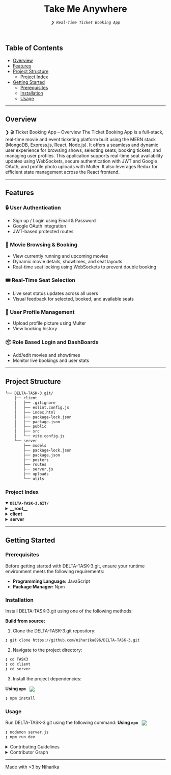 <p align="center">
</p>
<p align="center"><h1 align="center">Take Me Anywhere</h1></p>
<p align="center">
	<em><code>❯ Real-Time Ticket Booking App</code></em>
</p>
<br/>

##  Table of Contents

- [ Overview](#overview)
- [ Features](#features)
- [ Project Structure](#project-structure)
  - [ Project Index](#project-index)
- [ Getting Started](#getting-started)
  - [ Prerequisites](#prerequisites)
  - [ Installation](#installation)
  - [ Usage](#usage)
---

##  Overview

❯ 🎬 Ticket Booking App – Overview
The Ticket Booking App is a full-stack, real-time movie and event ticketing platform built using the MERN stack (MongoDB, Express.js, React, Node.js). It offers a seamless and dynamic user experience for browsing shows, selecting seats, booking tickets, and managing user profiles.
This application supports real-time seat availability updates using WebSockets, secure authentication with JWT and Google OAuth, and profile photo uploads with Multer. It also leverages Redux for efficient state management across the React frontend.

---

## Features

### 🔒 User Authentication
- Sign up / Login using Email & Password  
- Google OAuth integration  
- JWT-based protected routes  

### 🎥 Movie Browsing & Booking
- View currently running and upcoming movies  
- Dynamic movie details, showtimes, and seat layouts  
- Real-time seat locking using WebSockets to prevent double booking  

### 🎟️ Real-Time Seat Selection
- Live seat status updates across all users  
- Visual feedback for selected, booked, and available seats  

### 👤 User Profile Management
- Upload profile picture using Multer  
- View booking history  

### 📦 Role Based Login and DashBoards
- Add/edit movies and showtimes  
- Monitor live bookings and user stats  


---

##  Project Structure

```sh
└── DELTA-TASK-3.git/
    ├── client
    │   ├── .gitignore
    │   ├── eslint.config.js
    │   ├── index.html
    │   ├── package-lock.json
    │   ├── package.json
    │   ├── public
    │   ├── src
    │   └── vite.config.js
    └── server
        ├── models
        ├── package-lock.json
        ├── package.json
        ├── posters
        ├── routes
        ├── server.js
        ├── uploads
        └── utils
```


###  Project Index
<details open>
	<summary><b><code>DELTA-TASK-3.GIT/</code></b></summary>
	<details> <!-- __root__ Submodule -->
		<summary><b>__root__</b></summary>
		<blockquote>
			<table>
			</table>
		</blockquote>
	</details>
	<details> <!-- client Submodule -->
		<summary><b>client</b></summary>
		<blockquote>
			<table>
			<tr>
				<td><b><a href='https://github.com/niharika896/DELTA-TASK-3.git/client/package-lock.json'>package-lock.json</a></b></td>
			</tr>
			<tr>
				<td><b><a href='https://github.com/niharika896/DELTA-TASK-3.git/client/vite.config.js'>vite.config.js</a></b></td>
			</tr>
			<tr>
				<td><b><a href='https://github.com/niharika896/DELTA-TASK-3.git/blob/master/client/package.json'>package.json</a></b></td>
				<td><code>❯ REPLACE-ME</code></td>
			</tr>
			<tr>
				<td><b><a href='https://github.com/niharika896/DELTA-TASK-3.git/blob/master/client/index.html'>index.html</a></b></td>
				<td><code>❯ REPLACE-ME</code></td>
			</tr>
			<tr>
				<td><b><a href='https://github.com/niharika896/DELTA-TASK-3.git/blob/master/client/eslint.config.js'>eslint.config.js</a></b></td>
				<td><code>❯ REPLACE-ME</code></td>
			</tr>
			</table>
			<details>
				<summary><b>src</b></summary>
				<blockquote>
					<table>
					<tr>
						<td><b><a href='https://github.com/niharika896/DELTA-TASK-3.git/blob/master/client/src/api.js'>api.js</a></b></td>
						<td><code>❯ REPLACE-ME</code></td>
					</tr>
					<tr>
						<td><b><a href='https://github.com/niharika896/DELTA-TASK-3.git/blob/master/client/src/main.jsx'>main.jsx</a></b></td>
						<td><code>❯ REPLACE-ME</code></td>
					</tr>
					<tr>
						<td><b><a href='https://github.com/niharika896/DELTA-TASK-3.git/blob/master/client/src/TypeRouter.jsx'>TypeRouter.jsx</a></b></td>
						<td><code>❯ REPLACE-ME</code></td>
					</tr>
					</table>
					<details>
						<summary><b>features</b></summary>
						<blockquote>
							<table>
							<tr>
								<td><b><a href='https://github.com/niharika896/DELTA-TASK-3.git/blob/master/client/src/features/vendorId.js'>vendorId.js</a></b></td>
								<td><code>❯ REPLACE-ME</code></td>
							</tr>
							<tr>
								<td><b><a href='https://github.com/niharika896/DELTA-TASK-3.git/blob/master/client/src/features/Image.js'>Image.js</a></b></td>
								<td><code>❯ REPLACE-ME</code></td>
							</tr>
							<tr>
								<td><b><a href='https://github.com/niharika896/DELTA-TASK-3.git/blob/master/client/src/features/Email.js'>Email.js</a></b></td>
								<td><code>❯ REPLACE-ME</code></td>
							</tr>
							<tr>
								<td><b><a href='https://github.com/niharika896/DELTA-TASK-3.git/blob/master/client/src/features/NavigateTo.js'>NavigateTo.js</a></b></td>
								<td><code>❯ REPLACE-ME</code></td>
							</tr>
							<tr>
								<td><b><a href='https://github.com/niharika896/DELTA-TASK-3.git/blob/master/client/src/features/City.js'>City.js</a></b></td>
								<td><code>❯ REPLACE-ME</code></td>
							</tr>
							<tr>
								<td><b><a href='https://github.com/niharika896/DELTA-TASK-3.git/blob/master/client/src/features/Wallet.js'>Wallet.js</a></b></td>
								<td><code>❯ REPLACE-ME</code></td>
							</tr>
							<tr>
								<td><b><a href='https://github.com/niharika896/DELTA-TASK-3.git/blob/master/client/src/features/isCityChosen.js'>isCityChosen.js</a></b></td>
								<td><code>❯ REPLACE-ME</code></td>
							</tr>
							<tr>
								<td><b><a href='https://github.com/niharika896/DELTA-TASK-3.git/blob/master/client/src/features/isLoggedIn.js'>isLoggedIn.js</a></b></td>
								<td><code>❯ REPLACE-ME</code></td>
							</tr>
							<tr>
								<td><b><a href='https://github.com/niharika896/DELTA-TASK-3.git/blob/master/client/src/features/Name.js'>Name.js</a></b></td>
								<td><code>❯ REPLACE-ME</code></td>
							</tr>
							<tr>
								<td><b><a href='https://github.com/niharika896/DELTA-TASK-3.git/blob/master/client/src/features/ProfileType.js'>ProfileType.js</a></b></td>
								<td><code>❯ REPLACE-ME</code></td>
							</tr>
							</table>
						</blockquote>
					</details>
					<details>
						<summary><b>Admin</b></summary>
						<blockquote>
							<table>
							<tr>
								<td><b><a href='https://github.com/niharika896/DELTA-TASK-3.git/blob/master/client/src/Admin/AdminHP.jsx'>AdminHP.jsx</a></b></td>
								<td><code>❯ REPLACE-ME</code></td>
							</tr>
							<tr>
								<td><b><a href='https://github.com/niharika896/DELTA-TASK-3.git/blob/master/client/src/Admin/Audit.jsx'>Audit.jsx</a></b></td>
								<td><code>❯ REPLACE-ME</code></td>
							</tr>
							<tr>
								<td><b><a href='https://github.com/niharika896/DELTA-TASK-3.git/blob/master/client/src/Admin/EditEvent.jsx'>EditEvent.jsx</a></b></td>
								<td><code>❯ REPLACE-ME</code></td>
							</tr>
							<tr>
								<td><b><a href='https://github.com/niharika896/DELTA-TASK-3.git/blob/master/client/src/Admin/Vendors.jsx'>Vendors.jsx</a></b></td>
								<td><code>❯ REPLACE-ME</code></td>
							</tr>
							</table>
							<details>
								<summary><b>components</b></summary>
								<blockquote>
									<table>
									<tr>
										<td><b><a href='https://github.com/niharika896/DELTA-TASK-3.git/blob/master/client/src/Admin/components/NavbarA.jsx'>NavbarA.jsx</a></b></td>
										<td><code>❯ REPLACE-ME</code></td>
									</tr>
									</table>
								</blockquote>
							</details>
						</blockquote>
					</details>
					<details>
						<summary><b>components</b></summary>
						<blockquote>
							<table>
							<tr>
								<td><b><a href='https://github.com/niharika896/DELTA-TASK-3.git/blob/master/client/src/components/Carousel.jsx'>Carousel.jsx</a></b></td>
								<td><code>❯ REPLACE-ME</code></td>
							</tr>
							<tr>
								<td><b><a href='https://github.com/niharika896/DELTA-TASK-3.git/blob/master/client/src/components/Navbar.jsx'>Navbar.jsx</a></b></td>
								<td><code>❯ REPLACE-ME</code></td>
							</tr>
							<tr>
								<td><b><a href='https://github.com/niharika896/DELTA-TASK-3.git/blob/master/client/src/components/GoogleLogin.jsx'>GoogleLogin.jsx</a></b></td>
								<td><code>❯ REPLACE-ME</code></td>
							</tr>
							<tr>
								<td><b><a href='https://github.com/niharika896/DELTA-TASK-3.git/blob/master/client/src/components/Chatbot.jsx'>Chatbot.jsx</a></b></td>
								<td><code>❯ REPLACE-ME</code></td>
							</tr>
							<tr>
								<td><b><a href='https://github.com/niharika896/DELTA-TASK-3.git/blob/master/client/src/components/SideBar.jsx'>SideBar.jsx</a></b></td>
								<td><code>❯ REPLACE-ME</code></td>
							</tr>
							<tr>
								<td><b><a href='https://github.com/niharika896/DELTA-TASK-3.git/blob/master/client/src/components/EventsPosters.jsx'>EventsPosters.jsx</a></b></td>
								<td><code>❯ REPLACE-ME</code></td>
							</tr>
							<tr>
								<td><b><a href='https://github.com/niharika896/DELTA-TASK-3.git/blob/master/client/src/components/Chatbot.css'>Chatbot.css</a></b></td>
								<td><code>❯ REPLACE-ME</code></td>
							</tr>
							<tr>
								<td><b><a href='https://github.com/niharika896/DELTA-TASK-3.git/blob/master/client/src/components/UsernameLogin.jsx'>UsernameLogin.jsx</a></b></td>
								<td><code>❯ REPLACE-ME</code></td>
							</tr>
							<tr>
								<td><b><a href='https://github.com/niharika896/DELTA-TASK-3.git/blob/master/client/src/components/carousel.css'>carousel.css</a></b></td>
								<td><code>❯ REPLACE-ME</code></td>
							</tr>
							<tr>
								<td><b><a href='https://github.com/niharika896/DELTA-TASK-3.git/blob/master/client/src/components/MoviesPosters.jsx'>MoviesPosters.jsx</a></b></td>
								<td><code>❯ REPLACE-ME</code></td>
							</tr>
							</table>
						</blockquote>
					</details>
					<details>
						<summary><b>redux</b></summary>
						<blockquote>
							<table>
							<tr>
								<td><b><a href='https://github.com/niharika896/DELTA-TASK-3.git/blob/master/client/src/redux/store-persist.js'>store-persist.js</a></b></td>
								<td><code>❯ REPLACE-ME</code></td>
							</tr>
							</table>
						</blockquote>
					</details>
					<details>
						<summary><b>Vendor</b></summary>
						<blockquote>
							<table>
							<tr>
								<td><b><a href='https://github.com/niharika896/DELTA-TASK-3.git/blob/master/client/src/Vendor/HomePage.jsx'>HomePage.jsx</a></b></td>
								<td><code>❯ REPLACE-ME</code></td>
							</tr>
							<tr>
								<td><b><a href='https://github.com/niharika896/DELTA-TASK-3.git/blob/master/client/src/Vendor/CreateEvent.jsx'>CreateEvent.jsx</a></b></td>
								<td><code>❯ REPLACE-ME</code></td>
							</tr>
							<tr>
								<td><b><a href='https://github.com/niharika896/DELTA-TASK-3.git/blob/master/client/src/Vendor/VendorDetails.jsx'>VendorDetails.jsx</a></b></td>
								<td><code>❯ REPLACE-ME</code></td>
							</tr>
							<tr>
								<td><b><a href='https://github.com/niharika896/DELTA-TASK-3.git/blob/master/client/src/Vendor/WaitPage.jsx'>WaitPage.jsx</a></b></td>
								<td><code>❯ REPLACE-ME</code></td>
							</tr>
							<tr>
								<td><b><a href='https://github.com/niharika896/DELTA-TASK-3.git/blob/master/client/src/Vendor/DeclinedPage.jsx'>DeclinedPage.jsx</a></b></td>
								<td><code>❯ REPLACE-ME</code></td>
							</tr>
							</table>
							<details>
								<summary><b>components</b></summary>
								<blockquote>
									<table>
									<tr>
										<td><b><a href='https://github.com/niharika896/DELTA-TASK-3.git/blob/master/client/src/Vendor/components/Navbar.jsx'>Navbar.jsx</a></b></td>
										<td><code>❯ REPLACE-ME</code></td>
									</tr>
									</table>
								</blockquote>
							</details>
						</blockquote>
					</details>
					<details>
						<summary><b>User</b></summary>
						<blockquote>
							<table>
							<tr>
								<td><b><a href='https://github.com/niharika896/DELTA-TASK-3.git/blob/master/client/src/User/UserRouter.jsx'>UserRouter.jsx</a></b></td>
								<td><code>❯ REPLACE-ME</code></td>
							</tr>
							<tr>
								<td><b><a href='https://github.com/niharika896/DELTA-TASK-3.git/blob/master/client/src/User/index.css'>index.css</a></b></td>
								<td><code>❯ REPLACE-ME</code></td>
							</tr>
							<tr>
								<td><b><a href='https://github.com/niharika896/DELTA-TASK-3.git/blob/master/client/src/User/HomePage.css'>HomePage.css</a></b></td>
								<td><code>❯ REPLACE-ME</code></td>
							</tr>
							<tr>
								<td><b><a href='https://github.com/niharika896/DELTA-TASK-3.git/blob/master/client/src/User/Success.jsx'>Success.jsx</a></b></td>
								<td><code>❯ REPLACE-ME</code></td>
							</tr>
							<tr>
								<td><b><a href='https://github.com/niharika896/DELTA-TASK-3.git/blob/master/client/src/User/Failure.jsx'>Failure.jsx</a></b></td>
								<td><code>❯ REPLACE-ME</code></td>
							</tr>
							<tr>
								<td><b><a href='https://github.com/niharika896/DELTA-TASK-3.git/blob/master/client/src/User/HomePage.jsx'>HomePage.jsx</a></b></td>
								<td><code>❯ REPLACE-ME</code></td>
							</tr>
							<tr>
								<td><b><a href='https://github.com/niharika896/DELTA-TASK-3.git/blob/master/client/src/User/Movies.jsx'>Movies.jsx</a></b></td>
								<td><code>❯ REPLACE-ME</code></td>
							</tr>
							<tr>
								<td><b><a href='https://github.com/niharika896/DELTA-TASK-3.git/blob/master/client/src/User/SeatSelection.jsx'>SeatSelection.jsx</a></b></td>
								<td><code>❯ REPLACE-ME</code></td>
							</tr>
							<tr>
								<td><b><a href='https://github.com/niharika896/DELTA-TASK-3.git/blob/master/client/src/User/PastBookings.jsx'>PastBookings.jsx</a></b></td>
								<td><code>❯ REPLACE-ME</code></td>
							</tr>
							<tr>
								<td><b><a href='https://github.com/niharika896/DELTA-TASK-3.git/blob/master/client/src/User/Events.jsx'>Events.jsx</a></b></td>
								<td><code>❯ REPLACE-ME</code></td>
							</tr>
							<tr>
								<td><b><a href='https://github.com/niharika896/DELTA-TASK-3.git/blob/master/client/src/User/UserDetails.jsx'>UserDetails.jsx</a></b></td>
								<td><code>❯ REPLACE-ME</code></td>
							</tr>
							<tr>
								<td><b><a href='https://github.com/niharika896/DELTA-TASK-3.git/blob/master/client/src/User/ConfirmBooking.jsx'>ConfirmBooking.jsx</a></b></td>
								<td><code>❯ REPLACE-ME</code></td>
							</tr>
							<tr>
								<td><b><a href='https://github.com/niharika896/DELTA-TASK-3.git/blob/master/client/src/User/UserDetailsUsername.jsx'>UserDetailsUsername.jsx</a></b></td>
								<td><code>❯ REPLACE-ME</code></td>
							</tr>
							</table>
						</blockquote>
					</details>
				</blockquote>
			</details>
		</blockquote>
	</details>
	<details> <!-- server Submodule -->
		<summary><b>server</b></summary>
		<blockquote>
			<table>
			<tr>
				<td><b><a href='https://github.com/niharika896/DELTA-TASK-3.git/blob/master/server/package-lock.json'>package-lock.json</a></b></td>
				<td><code>❯ REPLACE-ME</code></td>
			</tr>
			<tr>
				<td><b><a href='https://github.com/niharika896/DELTA-TASK-3.git/blob/master/server/package.json'>package.json</a></b></td>
				<td><code>❯ REPLACE-ME</code></td>
			</tr>
			<tr>
				<td><b><a href='https://github.com/niharika896/DELTA-TASK-3.git/blob/master/server/server.js'>server.js</a></b></td>
				<td><code>❯ REPLACE-ME</code></td>
			</tr>
			</table>
			<details>
				<summary><b>posters</b></summary>
				<blockquote>
					<table>
					<tr>
						<td><b><a href='https://github.com/niharika896/DELTA-TASK-3.git/blob/master/server/posters/kkc.avif'>kkc.avif</a></b></td>
						<td><code>❯ REPLACE-ME</code></td>
					</tr>
					<tr>
						<td><b><a href='https://github.com/niharika896/DELTA-TASK-3.git/blob/master/server/posters/mpbmv.avif'>mpbmv.avif</a></b></td>
						<td><code>❯ REPLACE-ME</code></td>
					</tr>
					</table>
				</blockquote>
			</details>
			<details>
				<summary><b>uploads</b></summary>
				<blockquote>
					<table>
					<tr>
						<td><b><a href='https://github.com/niharika896/DELTA-TASK-3.git/blob/master/server/uploads/356e3cc7832b5b7a41e1bb2152263b2b'>356e3cc7832b5b7a41e1bb2152263b2b</a></b></td>
						<td><code>❯ REPLACE-ME</code></td>
					</tr>
					<tr>
						<td><b><a href='https://github.com/niharika896/DELTA-TASK-3.git/blob/master/server/uploads/a5480b14fe0c0ae2ac968da12ff7672d'>a5480b14fe0c0ae2ac968da12ff7672d</a></b></td>
						<td><code>❯ REPLACE-ME</code></td>
					</tr>
					<tr>
						<td><b><a href='https://github.com/niharika896/DELTA-TASK-3.git/blob/master/server/uploads/b31de025c591408ef2485899b53919e9'>b31de025c591408ef2485899b53919e9</a></b></td>
						<td><code>❯ REPLACE-ME</code></td>
					</tr>
					<tr>
						<td><b><a href='https://github.com/niharika896/DELTA-TASK-3.git/blob/master/server/uploads/bccb68d535bf52e629fc1ebee85a638d'>bccb68d535bf52e629fc1ebee85a638d</a></b></td>
						<td><code>❯ REPLACE-ME</code></td>
					</tr>
					<tr>
						<td><b><a href='https://github.com/niharika896/DELTA-TASK-3.git/blob/master/server/uploads/fe681963e61541eebbeaa7afc445c79f'>fe681963e61541eebbeaa7afc445c79f</a></b></td>
						<td><code>❯ REPLACE-ME</code></td>
					</tr>
					<tr>
						<td><b><a href='https://github.com/niharika896/DELTA-TASK-3.git/blob/master/server/uploads/9f61d9a92b68723f30075a4ce6c5b326'>9f61d9a92b68723f30075a4ce6c5b326</a></b></td>
						<td><code>❯ REPLACE-ME</code></td>
					</tr>
					<tr>
						<td><b><a href='https://github.com/niharika896/DELTA-TASK-3.git/blob/master/server/uploads/a62843f19252caf3e0555e4323815e08'>a62843f19252caf3e0555e4323815e08</a></b></td>
						<td><code>❯ REPLACE-ME</code></td>
					</tr>
					<tr>
						<td><b><a href='https://github.com/niharika896/DELTA-TASK-3.git/blob/master/server/uploads/93df0a152275bf44dc396a86100a42ac'>93df0a152275bf44dc396a86100a42ac</a></b></td>
						<td><code>❯ REPLACE-ME</code></td>
					</tr>
					<tr>
						<td><b><a href='https://github.com/niharika896/DELTA-TASK-3.git/blob/master/server/uploads/51d85fa6dec6b92dd2a89de54ed7de88'>51d85fa6dec6b92dd2a89de54ed7de88</a></b></td>
						<td><code>❯ REPLACE-ME</code></td>
					</tr>
					<tr>
						<td><b><a href='https://github.com/niharika896/DELTA-TASK-3.git/blob/master/server/uploads/5d710e2f98a0d549a1e82eaab9b9d5a5'>5d710e2f98a0d549a1e82eaab9b9d5a5</a></b></td>
						<td><code>❯ REPLACE-ME</code></td>
					</tr>
					<tr>
						<td><b><a href='https://github.com/niharika896/DELTA-TASK-3.git/blob/master/server/uploads/ee1ce30af971d667cf298a2c30f6fa15'>ee1ce30af971d667cf298a2c30f6fa15</a></b></td>
						<td><code>❯ REPLACE-ME</code></td>
					</tr>
					<tr>
						<td><b><a href='https://github.com/niharika896/DELTA-TASK-3.git/blob/master/server/uploads/3f60acfda820abfb14ea8d7722d5fc4a'>3f60acfda820abfb14ea8d7722d5fc4a</a></b></td>
						<td><code>❯ REPLACE-ME</code></td>
					</tr>
					<tr>
						<td><b><a href='https://github.com/niharika896/DELTA-TASK-3.git/blob/master/server/uploads/cb7e41df8026c9174fc639818e43dfef'>cb7e41df8026c9174fc639818e43dfef</a></b></td>
						<td><code>❯ REPLACE-ME</code></td>
					</tr>
					<tr>
						<td><b><a href='https://github.com/niharika896/DELTA-TASK-3.git/blob/master/server/uploads/326aabcaabbcb11e098ddc1f2b368484'>326aabcaabbcb11e098ddc1f2b368484</a></b></td>
						<td><code>❯ REPLACE-ME</code></td>
					</tr>
					<tr>
						<td><b><a href='https://github.com/niharika896/DELTA-TASK-3.git/blob/master/server/uploads/63054382444e0e635a3c2ab38439d95f'>63054382444e0e635a3c2ab38439d95f</a></b></td>
						<td><code>❯ REPLACE-ME</code></td>
					</tr>
					<tr>
						<td><b><a href='https://github.com/niharika896/DELTA-TASK-3.git/blob/master/server/uploads/fbd925f1ad976f7f608ad5149ff358c0'>fbd925f1ad976f7f608ad5149ff358c0</a></b></td>
						<td><code>❯ REPLACE-ME</code></td>
					</tr>
					<tr>
						<td><b><a href='https://github.com/niharika896/DELTA-TASK-3.git/blob/master/server/uploads/ee69213ddef4e0a5abd9d2b34faa3326'>ee69213ddef4e0a5abd9d2b34faa3326</a></b></td>
						<td><code>❯ REPLACE-ME</code></td>
					</tr>
					<tr>
						<td><b><a href='https://github.com/niharika896/DELTA-TASK-3.git/blob/master/server/uploads/b685ac3ca3757a5cb052e1948fedf2fc'>b685ac3ca3757a5cb052e1948fedf2fc</a></b></td>
						<td><code>❯ REPLACE-ME</code></td>
					</tr>
					<tr>
						<td><b><a href='https://github.com/niharika896/DELTA-TASK-3.git/blob/master/server/uploads/401a6c42f8b8fd54556efa4869a74dda'>401a6c42f8b8fd54556efa4869a74dda</a></b></td>
						<td><code>❯ REPLACE-ME</code></td>
					</tr>
					<tr>
						<td><b><a href='https://github.com/niharika896/DELTA-TASK-3.git/blob/master/server/uploads/ea6d04151e9cd6e5f46245b5ef1d194f'>ea6d04151e9cd6e5f46245b5ef1d194f</a></b></td>
						<td><code>❯ REPLACE-ME</code></td>
					</tr>
					</table>
				</blockquote>
			</details>
			<details>
				<summary><b>models</b></summary>
				<blockquote>
					<table>
					<tr>
						<td><b><a href='https://github.com/niharika896/DELTA-TASK-3.git/blob/master/server/models/UsernameUserModel.js'>UsernameUserModel.js</a></b></td>
						<td><code>❯ REPLACE-ME</code></td>
					</tr>
					<tr>
						<td><b><a href='https://github.com/niharika896/DELTA-TASK-3.git/blob/master/server/models/MovieposterModel.js'>MovieposterModel.js</a></b></td>
						<td><code>❯ REPLACE-ME</code></td>
					</tr>
					<tr>
						<td><b><a href='https://github.com/niharika896/DELTA-TASK-3.git/blob/master/server/models/dbConnectionEventsTimings.js'>dbConnectionEventsTimings.js</a></b></td>
						<td><code>❯ REPLACE-ME</code></td>
					</tr>
					<tr>
						<td><b><a href='https://github.com/niharika896/DELTA-TASK-3.git/blob/master/server/models/dbConnectionPosters.js'>dbConnectionPosters.js</a></b></td>
						<td><code>❯ REPLACE-ME</code></td>
					</tr>
					<tr>
						<td><b><a href='https://github.com/niharika896/DELTA-TASK-3.git/blob/master/server/models/dbConnectionProfiles.js'>dbConnectionProfiles.js</a></b></td>
						<td><code>❯ REPLACE-ME</code></td>
					</tr>
					<tr>
						<td><b><a href='https://github.com/niharika896/DELTA-TASK-3.git/blob/master/server/models/VendorModel.js'>VendorModel.js</a></b></td>
						<td><code>❯ REPLACE-ME</code></td>
					</tr>
					<tr>
						<td><b><a href='https://github.com/niharika896/DELTA-TASK-3.git/blob/master/server/models/dbSeatsConnection.js'>dbSeatsConnection.js</a></b></td>
						<td><code>❯ REPLACE-ME</code></td>
					</tr>
					<tr>
						<td><b><a href='https://github.com/niharika896/DELTA-TASK-3.git/blob/master/server/models/Usermodel.js'>Usermodel.js</a></b></td>
						<td><code>❯ REPLACE-ME</code></td>
					</tr>
					<tr>
						<td><b><a href='https://github.com/niharika896/DELTA-TASK-3.git/blob/master/server/models/EventsposterModel.js'>EventsposterModel.js</a></b></td>
						<td><code>❯ REPLACE-ME</code></td>
					</tr>
					<tr>
						<td><b><a href='https://github.com/niharika896/DELTA-TASK-3.git/blob/master/server/models/dbConnectionMovieTimings.js'>dbConnectionMovieTimings.js</a></b></td>
						<td><code>❯ REPLACE-ME</code></td>
					</tr>
					</table>
				</blockquote>
			</details>
			<details>
				<summary><b>routes</b></summary>
				<blockquote>
					<table>
					<tr>
						<td><b><a href='https://github.com/niharika896/DELTA-TASK-3.git/blob/master/server/routes/MoviesRoute.js'>MoviesRoute.js</a></b></td>
						<td><code>❯ REPLACE-ME</code></td>
					</tr>
					<tr>
						<td><b><a href='https://github.com/niharika896/DELTA-TASK-3.git/blob/master/server/routes/pastBookings.js'>pastBookings.js</a></b></td>
						<td><code>❯ REPLACE-ME</code></td>
					</tr>
					<tr>
						<td><b><a href='https://github.com/niharika896/DELTA-TASK-3.git/blob/master/server/routes/cancelBooking.js'>cancelBooking.js</a></b></td>
						<td><code>❯ REPLACE-ME</code></td>
					</tr>
					<tr>
						<td><b><a href='https://github.com/niharika896/DELTA-TASK-3.git/blob/master/server/routes/SaveBookingInfo.js'>SaveBookingInfo.js</a></b></td>
						<td><code>❯ REPLACE-ME</code></td>
					</tr>
					<tr>
						<td><b><a href='https://github.com/niharika896/DELTA-TASK-3.git/blob/master/server/routes/updateRoute.js'>updateRoute.js</a></b></td>
						<td><code>❯ REPLACE-ME</code></td>
					</tr>
					<tr>
						<td><b><a href='https://github.com/niharika896/DELTA-TASK-3.git/blob/master/server/routes/chatbot.js'>chatbot.js</a></b></td>
						<td><code>❯ REPLACE-ME</code></td>
					</tr>
					<tr>
						<td><b><a href='https://github.com/niharika896/DELTA-TASK-3.git/blob/master/server/routes/AuthRoute.js'>AuthRoute.js</a></b></td>
						<td><code>❯ REPLACE-ME</code></td>
					</tr>
					<tr>
						<td><b><a href='https://github.com/niharika896/DELTA-TASK-3.git/blob/master/server/routes/PosterRoute.js'>PosterRoute.js</a></b></td>
						<td><code>❯ REPLACE-ME</code></td>
					</tr>
					<tr>
						<td><b><a href='https://github.com/niharika896/DELTA-TASK-3.git/blob/master/server/routes/eventRecom.js'>eventRecom.js</a></b></td>
						<td><code>❯ REPLACE-ME</code></td>
					</tr>
					<tr>
						<td><b><a href='https://github.com/niharika896/DELTA-TASK-3.git/blob/master/server/routes/EventsRoute.js'>EventsRoute.js</a></b></td>
						<td><code>❯ REPLACE-ME</code></td>
					</tr>
					<tr>
						<td><b><a href='https://github.com/niharika896/DELTA-TASK-3.git/blob/master/server/routes/PFPRoutes.js'>PFPRoutes.js</a></b></td>
						<td><code>❯ REPLACE-ME</code></td>
					</tr>
					<tr>
						<td><b><a href='https://github.com/niharika896/DELTA-TASK-3.git/blob/master/server/routes/usernameLogin.js'>usernameLogin.js</a></b></td>
						<td><code>❯ REPLACE-ME</code></td>
					</tr>
					<tr>
						<td><b><a href='https://github.com/niharika896/DELTA-TASK-3.git/blob/master/server/routes/pdfRoute.js'>pdfRoute.js</a></b></td>
						<td><code>❯ REPLACE-ME</code></td>
					</tr>
					<tr>
						<td><b><a href='https://github.com/niharika896/DELTA-TASK-3.git/blob/master/server/routes/SeatSelectionRoute.js'>SeatSelectionRoute.js</a></b></td>
						<td><code>❯ REPLACE-ME</code></td>
					</tr>
					<tr>
						<td><b><a href='https://github.com/niharika896/DELTA-TASK-3.git/blob/master/server/routes/newUser.js'>newUser.js</a></b></td>
						<td><code>❯ REPLACE-ME</code></td>
					</tr>
					<tr>
						<td><b><a href='https://github.com/niharika896/DELTA-TASK-3.git/blob/master/server/routes/webSocketServer.js'>webSocketServer.js</a></b></td>
						<td><code>❯ REPLACE-ME</code></td>
					</tr>
					</table>
					<details>
						<summary><b>VendorRoutes</b></summary>
						<blockquote>
							<table>
							<tr>
								<td><b><a href='https://github.com/niharika896/DELTA-TASK-3.git/blob/master/server/routes/VendorRoutes/updateVendor.js'>updateVendor.js</a></b></td>
								<td><code>❯ REPLACE-ME</code></td>
							</tr>
							<tr>
								<td><b><a href='https://github.com/niharika896/DELTA-TASK-3.git/blob/master/server/routes/VendorRoutes/createEvent.js'>createEvent.js</a></b></td>
								<td><code>❯ REPLACE-ME</code></td>
							</tr>
							</table>
						</blockquote>
					</details>
					<details>
						<summary><b>AdminRoutes</b></summary>
						<blockquote>
							<table>
							<tr>
								<td><b><a href='https://github.com/niharika896/DELTA-TASK-3.git/blob/master/server/routes/AdminRoutes/auditVendor.js'>auditVendor.js</a></b></td>
								<td><code>❯ REPLACE-ME</code></td>
							</tr>
							<tr>
								<td><b><a href='https://github.com/niharika896/DELTA-TASK-3.git/blob/master/server/routes/AdminRoutes/homePageRoutes.js'>homePageRoutes.js</a></b></td>
								<td><code>❯ REPLACE-ME</code></td>
							</tr>
							<tr>
								<td><b><a href='https://github.com/niharika896/DELTA-TASK-3.git/blob/master/server/routes/AdminRoutes/vendor.js'>vendor.js</a></b></td>
								<td><code>❯ REPLACE-ME</code></td>
							</tr>
							<tr>
								<td><b><a href='https://github.com/niharika896/DELTA-TASK-3.git/blob/master/server/routes/AdminRoutes/editEvent.js'>editEvent.js</a></b></td>
								<td><code>❯ REPLACE-ME</code></td>
							</tr>
							<tr>
								<td><b><a href='https://github.com/niharika896/DELTA-TASK-3.git/blob/master/server/routes/AdminRoutes/updateVendorStatus.js'>updateVendorStatus.js</a></b></td>
								<td><code>❯ REPLACE-ME</code></td>
							</tr>
							</table>
						</blockquote>
					</details>
				</blockquote>
			</details>
			<details>
				<summary><b>utils</b></summary>
				<blockquote>
					<table>
					<tr>
						<td><b><a href='https://github.com/niharika896/DELTA-TASK-3.git/blob/master/server/utils/googleConfig.js'>googleConfig.js</a></b></td>
						<td><code>❯ REPLACE-ME</code></td>
					</tr>
					</table>
				</blockquote>
			</details>
		</blockquote>
	</details>
</details>

---
##  Getting Started

###  Prerequisites

Before getting started with DELTA-TASK-3.git, ensure your runtime environment meets the following requirements:

- **Programming Language:** JavaScript
- **Package Manager:** Npm


###  Installation

Install DELTA-TASK-3.git using one of the following methods:

**Build from source:**

1. Clone the DELTA-TASK-3.git repository:
```sh
❯ git clone https://github.com/niharika896/DELTA-TASK-3.git
```

2. Navigate to the project directory:
```sh
❯ cd TASK3
❯ cd client
❯ cd server
```

3. Install the project dependencies:


**Using `npm`** &nbsp; [<img align="center" src="https://img.shields.io/badge/npm-CB3837.svg?style={badge_style}&logo=npm&logoColor=white" />](https://www.npmjs.com/)

```sh
❯ npm install
```




###  Usage
Run DELTA-TASK-3.git using the following command:
**Using `npm`** &nbsp; [<img align="center" src="https://img.shields.io/badge/npm-CB3837.svg?style={badge_style}&logo=npm&logoColor=white" />](https://www.npmjs.com/)

```sh
❯ nodemon server.js
❯ npm run dev
```

<details closed>
<summary>Contributing Guidelines</summary>

1. **Fork the Repository**: Start by forking the project repository to your github account.
2. **Clone Locally**: Clone the forked repository to your local machine using a git client.
   ```sh
   git clone https://github.com/niharika896/DELTA-TASK-3.git
   ```
3. **Create a New Branch**: Always work on a new branch, giving it a descriptive name.
   ```sh
   git checkout -b new-feature-x
   ```
4. **Make Your Changes**: Develop and test your changes locally.
5. **Commit Your Changes**: Commit with a clear message describing your updates.
   ```sh
   git commit -m 'Implemented new feature x.'
   ```
6. **Push to github**: Push the changes to your forked repository.
   ```sh
   git push origin new-feature-x
   ```
7. **Submit a Pull Request**: Create a PR against the original project repository. Clearly describe the changes and their motivations.
8. **Review**: Once your PR is reviewed and approved, it will be merged into the main branch. Congratulations on your contribution!
</details>

<details closed>
<summary>Contributor Graph</summary>
<br>
<p align="left">
   <a href="https://github.com{/niharika896/DELTA-TASK-3.git/}graphs/contributors">
      <img src="https://contrib.rocks/image?repo=niharika896/DELTA-TASK-3.git">
   </a>
</p>
</details>

---
Made with <3 by Niharika
